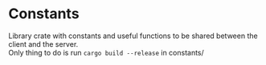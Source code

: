 # Constants
Library crate with constants and useful functions to be shared between the client and the server.  
Only thing to do is run ```cargo build --release``` in constants/